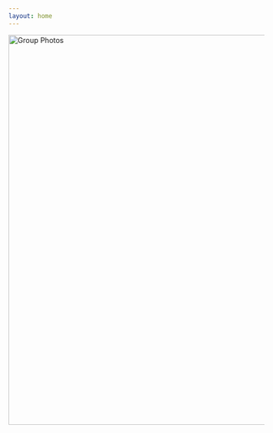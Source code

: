 ```yaml
---
layout: home
---
```


<a data-flickr-embed="true" href="https://www.flickr.com/photos/190485044@N08/albums/72157716183483273" title="Group Photos"><img src="https://live.staticflickr.com/65535/51254987635_87dca2bdca_b.jpg" width="1024" height="768" alt="Group Photos"/></a><script async src="//embedr.flickr.com/assets/client-code.js" charset="utf-8"></script>


